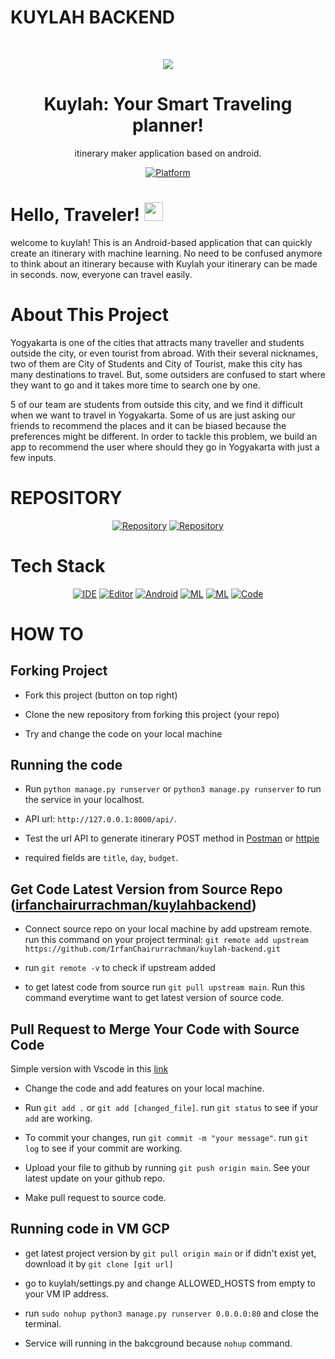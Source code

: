 # KUYLAH BACKEND

<br />
<p align="center">
  <a href="https://github.com/IrfanChairurrachman/kuylah-backend">
    <img src="https://user-images.githubusercontent.com/62320260/121286012-7208cc80-c909-11eb-81b4-a1da0dc0a3f9.png">
  </a>

  <h1 align = "center"> Kuylah: Your Smart Traveling planner! </h1>
  <p align="center">
  itinerary maker application based on android.
  </p>
</p>


<p align="center">
  <a href="https://github.com/gallangsdw/Kuylah-app/releases/tag/1.0.0"><img alt="Platform" src="https://img.shields.io/badge/platform-Android-green.svg"></a>
</p>


# Hello, Traveler! <img src="https://raw.githubusercontent.com/MartinHeinz/MartinHeinz/master/wave.gif" width="30px">
welcome to kuylah! This is an Android-based application that can quickly create an itinerary with machine learning. No need to be confused anymore to think about an itinerary because with Kuylah your itinerary can be made in seconds. now, everyone can travel easily.

# About This Project
Yogyakarta is one of the cities that attracts many traveller and students outside the city, or even tourist from abroad. With their several nicknames, two of them are City of Students and City of Tourist, make this city has many destinations to travel. But, some outsiders are confused to start where they want to go and it takes more time to search one by one. 

5 of our team are students from outside this city, and we find it difficult when we want to travel in Yogyakarta. Some of us are just asking our friends to recommend the places and it can be biased because the preferences might be different.  In order to tackle this problem, we build an app to recommend the user where should they go in Yogyakarta with just a few inputs.

# REPOSITORY
<p align="center">
  <a href="https://github.com/gallangsdw/Kuylah-app"><img alt="Repository" src="https://img.shields.io/badge/Repository-Android-green"></a>
  <a href="https://github.com/IrfanChairurrachman/kuylah-backend"><img alt="Repository" src="https://img.shields.io/badge/Repository-Backend-orange"></a>
</p>

# Tech Stack
<p align="center">
  <a href="https://developer.android.com/studio"><img alt="IDE" src="https://img.shields.io/badge/IDE-Android%20Studio-green"></a>
  <a href="https://code.visualstudio.com/"><img alt="Editor" src="https://img.shields.io/badge/Editor-Visual%20Studio%20Code-blue"></a>
  <a href="https://kotlinlang.org/"><img alt="Android" src=https://img.shields.io/badge/Android-Kotlin-blue></a>
  <a href="https://scikit-learn.org/stable/"><img alt="ML" src=https://img.shields.io/badge/Machine%20Learning-Scikit%20Learn-orange></a>
  <a href="https://www.tensorflow.org/"><img alt="ML" src=https://img.shields.io/badge/Machine%20Learning-Tensorflow-orange></a>
  <a href="https://cloud.google.com/"><img alt="Code" src=https://img.shields.io/badge/Cloud-Google%20Cloud%20Platform-red></a>
</p>

# HOW TO

## Forking Project

- Fork this project (button on top right)

- Clone the new repository from forking this project (your repo)

- Try and change the code on your local machine

## Running the code

- Run `python manage.py runserver` or `python3 manage.py runserver` to run the service in your localhost.

- API url: `http://127.0.0.1:8000/api/`.

- Test the url API to generate itinerary POST method in [Postman](https://www.postman.com/) or [httpie](https://httpie.io/)

- required fields are `title`, `day`, `budget`.

## Get Code Latest Version from Source Repo ([irfanchairurrachman/kuylahbackend](https://github.com/IrfanChairurrachman/kuylah-backend))

- Connect source repo on your local machine by add upstream remote. run this command on your project terminal: `git remote add upstream https://github.com/IrfanChairurrachman/kuylah-backend.git`

- run `git remote -v` to check if upstream added

- to get latest code from source run `git pull upstream main`. Run this command everytime want to get latest version of source code.

## Pull Request to Merge Your Code with Source Code

Simple version with Vscode in this [link](https://www.petanikode.com/git-vscode/)

- Change the code and add features on your local machine.

- Run `git add .` or `git add [changed_file]`. run `git status` to see if your `add` are working.

- To commit your changes, run `git commit -m "your message"`. run `git log` to see if your commit are working.

- Upload your file to github by running `git push origin main`. See your latest update on your github repo.

- Make pull request to source code.

## Running code in VM GCP

- get latest project version by `git pull origin main` or if didn't exist yet, download it by `git clone [git url]`

- go to kuylah/settings.py and change ALLOWED_HOSTS from empty to your VM IP address.

- run `sudo nohup python3 manage.py runserver 0.0.0.0:80` and close the terminal.

- Service will running in the bakcground because `nohup` command.
